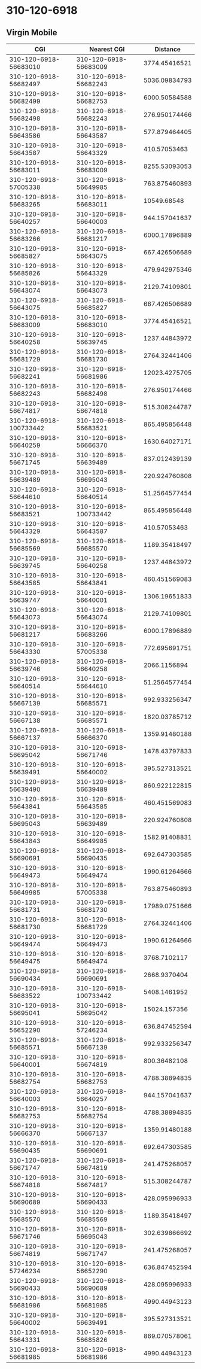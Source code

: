 # 310-120-6918
## Virgin Mobile


| CGI | Nearest CGI | Distance |
|-----|-------------|----------|
| 310-120-6918-56683010 | 310-120-6918-56683009 | 3774.45416521 |
| 310-120-6918-56682497 | 310-120-6918-56682243 | 5036.09834793 |
| 310-120-6918-56682499 | 310-120-6918-56682753 | 6000.50584588 |
| 310-120-6918-56682498 | 310-120-6918-56682243 | 276.950174466 |
| 310-120-6918-56643586 | 310-120-6918-56643587 | 577.879464405 |
| 310-120-6918-56643587 | 310-120-6918-56643329 | 410.57053463 |
| 310-120-6918-56683011 | 310-120-6918-56683009 | 8255.53093053 |
| 310-120-6918-57005338 | 310-120-6918-56649985 | 763.875460893 |
| 310-120-6918-56683265 | 310-120-6918-56683011 | 10549.68548 |
| 310-120-6918-56640257 | 310-120-6918-56640003 | 944.157041637 |
| 310-120-6918-56683266 | 310-120-6918-56681217 | 6000.17896889 |
| 310-120-6918-56685827 | 310-120-6918-56643075 | 667.426506689 |
| 310-120-6918-56685826 | 310-120-6918-56643329 | 479.942975346 |
| 310-120-6918-56643074 | 310-120-6918-56643073 | 2129.74109801 |
| 310-120-6918-56643075 | 310-120-6918-56685827 | 667.426506689 |
| 310-120-6918-56683009 | 310-120-6918-56683010 | 3774.45416521 |
| 310-120-6918-56640258 | 310-120-6918-56639745 | 1237.44843972 |
| 310-120-6918-56681729 | 310-120-6918-56681730 | 2764.32441406 |
| 310-120-6918-56682241 | 310-120-6918-56681986 | 12023.4275705 |
| 310-120-6918-56682243 | 310-120-6918-56682498 | 276.950174466 |
| 310-120-6918-56674817 | 310-120-6918-56674818 | 515.308244787 |
| 310-120-6918-100733442 | 310-120-6918-56683521 | 865.495856448 |
| 310-120-6918-56640259 | 310-120-6918-56666370 | 1630.64027171 |
| 310-120-6918-56671745 | 310-120-6918-56639489 | 837.012439139 |
| 310-120-6918-56639489 | 310-120-6918-56695043 | 220.924760808 |
| 310-120-6918-56644610 | 310-120-6918-56640514 | 51.2564577454 |
| 310-120-6918-56683521 | 310-120-6918-100733442 | 865.495856448 |
| 310-120-6918-56643329 | 310-120-6918-56643587 | 410.57053463 |
| 310-120-6918-56685569 | 310-120-6918-56685570 | 1189.35418497 |
| 310-120-6918-56639745 | 310-120-6918-56640258 | 1237.44843972 |
| 310-120-6918-56643585 | 310-120-6918-56643841 | 460.451569083 |
| 310-120-6918-56639747 | 310-120-6918-56640001 | 1306.19651833 |
| 310-120-6918-56643073 | 310-120-6918-56643074 | 2129.74109801 |
| 310-120-6918-56681217 | 310-120-6918-56683266 | 6000.17896889 |
| 310-120-6918-56643330 | 310-120-6918-57005338 | 772.695691751 |
| 310-120-6918-56639746 | 310-120-6918-56640258 | 2066.1156894 |
| 310-120-6918-56640514 | 310-120-6918-56644610 | 51.2564577454 |
| 310-120-6918-56667139 | 310-120-6918-56685571 | 992.933256347 |
| 310-120-6918-56667138 | 310-120-6918-56685571 | 1820.03785712 |
| 310-120-6918-56667137 | 310-120-6918-56666370 | 1359.91480188 |
| 310-120-6918-56695042 | 310-120-6918-56671746 | 1478.43797833 |
| 310-120-6918-56639491 | 310-120-6918-56640002 | 395.527313521 |
| 310-120-6918-56639490 | 310-120-6918-56639489 | 860.922122815 |
| 310-120-6918-56643841 | 310-120-6918-56643585 | 460.451569083 |
| 310-120-6918-56695043 | 310-120-6918-56639489 | 220.924760808 |
| 310-120-6918-56643843 | 310-120-6918-56649985 | 1582.91408831 |
| 310-120-6918-56690691 | 310-120-6918-56690435 | 692.647303585 |
| 310-120-6918-56649473 | 310-120-6918-56649474 | 1990.61264666 |
| 310-120-6918-56649985 | 310-120-6918-57005338 | 763.875460893 |
| 310-120-6918-56681731 | 310-120-6918-56681730 | 17989.0751666 |
| 310-120-6918-56681730 | 310-120-6918-56681729 | 2764.32441406 |
| 310-120-6918-56649474 | 310-120-6918-56649473 | 1990.61264666 |
| 310-120-6918-56649475 | 310-120-6918-56649474 | 3768.7102117 |
| 310-120-6918-56690434 | 310-120-6918-56690691 | 2668.9370404 |
| 310-120-6918-56683522 | 310-120-6918-100733442 | 5408.1461952 |
| 310-120-6918-56695041 | 310-120-6918-56695042 | 15024.157356 |
| 310-120-6918-56652290 | 310-120-6918-57246234 | 636.847452594 |
| 310-120-6918-56685571 | 310-120-6918-56667139 | 992.933256347 |
| 310-120-6918-56640001 | 310-120-6918-56674819 | 800.36482108 |
| 310-120-6918-56682754 | 310-120-6918-56682753 | 4788.38894835 |
| 310-120-6918-56640003 | 310-120-6918-56640257 | 944.157041637 |
| 310-120-6918-56682753 | 310-120-6918-56682754 | 4788.38894835 |
| 310-120-6918-56666370 | 310-120-6918-56667137 | 1359.91480188 |
| 310-120-6918-56690435 | 310-120-6918-56690691 | 692.647303585 |
| 310-120-6918-56671747 | 310-120-6918-56674819 | 241.475268057 |
| 310-120-6918-56674818 | 310-120-6918-56674817 | 515.308244787 |
| 310-120-6918-56690689 | 310-120-6918-56690433 | 428.095996933 |
| 310-120-6918-56685570 | 310-120-6918-56685569 | 1189.35418497 |
| 310-120-6918-56671746 | 310-120-6918-56695043 | 302.639866692 |
| 310-120-6918-56674819 | 310-120-6918-56671747 | 241.475268057 |
| 310-120-6918-57246234 | 310-120-6918-56652290 | 636.847452594 |
| 310-120-6918-56690433 | 310-120-6918-56690689 | 428.095996933 |
| 310-120-6918-56681986 | 310-120-6918-56681985 | 4990.44943123 |
| 310-120-6918-56640002 | 310-120-6918-56639491 | 395.527313521 |
| 310-120-6918-56643331 | 310-120-6918-56685826 | 869.070578061 |
| 310-120-6918-56681985 | 310-120-6918-56681986 | 4990.44943123 |
